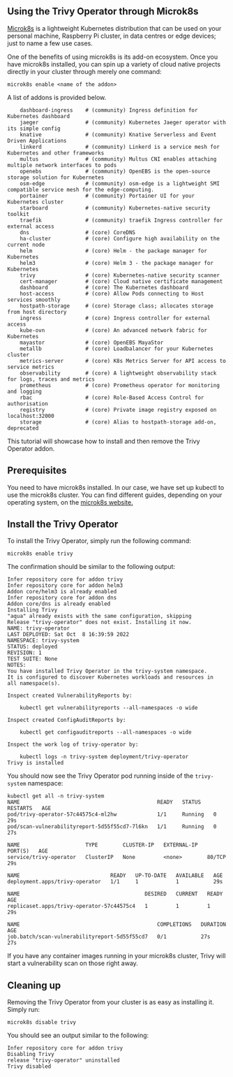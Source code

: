 ## Using the Trivy Operator through Microk8s 

[Microk8s](https://microk8s.io/) is a lightweight Kubernetes distribution that can be used on your personal machine, Raspberry Pi cluster, in data centres or edge devices; just to name a few use cases.

One of the benefits of using microk8s is its add-on ecosystem. Once you have microk8s installed, you can spin up a variety of cloud native projects directly in your cluster through merely one command:

```
microk8s enable <name of the addon>
```

A list of addons is provided below.
```
    dashboard-ingress    # (community) Ingress definition for Kubernetes dashboard
    jaeger               # (community) Kubernetes Jaeger operator with its simple config
    knative              # (community) Knative Serverless and Event Driven Applications
    linkerd              # (community) Linkerd is a service mesh for Kubernetes and other frameworks
    multus               # (community) Multus CNI enables attaching multiple network interfaces to pods
    openebs              # (community) OpenEBS is the open-source storage solution for Kubernetes
    osm-edge             # (community) osm-edge is a lightweight SMI compatible service mesh for the edge-computing.
    portainer            # (community) Portainer UI for your Kubernetes cluster
    starboard            # (community) Kubernetes-native security toolkit
    traefik              # (community) traefik Ingress controller for external access
    dns                  # (core) CoreDNS
    ha-cluster           # (core) Configure high availability on the current node
    helm                 # (core) Helm - the package manager for Kubernetes
    helm3                # (core) Helm 3 - the package manager for Kubernetes
    trivy                # (core) Kubernetes-native security scanner
    cert-manager         # (core) Cloud native certificate management
    dashboard            # (core) The Kubernetes dashboard
    host-access          # (core) Allow Pods connecting to Host services smoothly
    hostpath-storage     # (core) Storage class; allocates storage from host directory
    ingress              # (core) Ingress controller for external access
    kube-ovn             # (core) An advanced network fabric for Kubernetes
    mayastor             # (core) OpenEBS MayaStor
    metallb              # (core) Loadbalancer for your Kubernetes cluster
    metrics-server       # (core) K8s Metrics Server for API access to service metrics
    observability        # (core) A lightweight observability stack for logs, traces and metrics
    prometheus           # (core) Prometheus operator for monitoring and logging
    rbac                 # (core) Role-Based Access Control for authorisation
    registry             # (core) Private image registry exposed on localhost:32000
    storage              # (core) Alias to hostpath-storage add-on, deprecated
```

This tutorial will showcase how to install and then remove the Trivy Operator addon.

## Prerequisites

You need to have microk8s installed. In our case, we have set up kubectl to use the microk8s cluster. You can find different guides, depending on your operating system, on the [microk8s website.](https://microk8s.io/tutorials)

## Install the Trivy Operator 

To install the Trivy Operator, simply run the following command:
```
microk8s enable trivy
```

The confirmation should be similar to the following output:
```
Infer repository core for addon trivy
Infer repository core for addon helm3
Addon core/helm3 is already enabled
Infer repository core for addon dns
Addon core/dns is already enabled
Installing Trivy
"aqua" already exists with the same configuration, skipping
Release "trivy-operator" does not exist. Installing it now.
NAME: trivy-operator
LAST DEPLOYED: Sat Oct  8 16:39:59 2022
NAMESPACE: trivy-system
STATUS: deployed
REVISION: 1
TEST SUITE: None
NOTES:
You have installed Trivy Operator in the trivy-system namespace.
It is configured to discover Kubernetes workloads and resources in
all namespace(s).

Inspect created VulnerabilityReports by:

    kubectl get vulnerabilityreports --all-namespaces -o wide

Inspect created ConfigAuditReports by:

    kubectl get configauditreports --all-namespaces -o wide

Inspect the work log of trivy-operator by:

    kubectl logs -n trivy-system deployment/trivy-operator
Trivy is installed
```

You should now see the Trivy Operator pod running inside of the `trivy-system` namespace:
```
kubectl get all -n trivy-system
NAME                                            READY   STATUS    RESTARTS   AGE
pod/trivy-operator-57c44575c4-ml2hw             1/1     Running   0          29s
pod/scan-vulnerabilityreport-5d55f55cd7-7l6kn   1/1     Running   0          27s

NAME                     TYPE        CLUSTER-IP   EXTERNAL-IP   PORT(S)   AGE
service/trivy-operator   ClusterIP   None         <none>        80/TCP    29s

NAME                             READY   UP-TO-DATE   AVAILABLE   AGE
deployment.apps/trivy-operator   1/1     1            1           29s

NAME                                        DESIRED   CURRENT   READY   AGE
replicaset.apps/trivy-operator-57c44575c4   1         1         1       29s

NAME                                            COMPLETIONS   DURATION   AGE
job.batch/scan-vulnerabilityreport-5d55f55cd7   0/1           27s        27s
```

If you have any container images running in your microk8s cluster, Trivy will start a vulnerability scan on those right away. 

## Cleaning up

Removing the Trivy Operator from your cluster is as easy as installing it. Simply run:
```
microk8s disable trivy
```

You should see an output similar to the following:
```
Infer repository core for addon trivy
Disabling Trivy
release "trivy-operator" uninstalled
Trivy disabled
```

